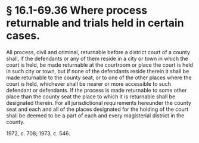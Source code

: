 # § 16.1-69.36 Where process returnable and trials held in certain cases.

<p>All process, civil and criminal, returnable before a district court of a county shall, if the defendants or any of them reside in a city or town in which the court is held, be made returnable at the courtroom or place the court is held in such city or town, but if none of the defendants reside therein it shall be made returnable to the county seat, or to one of the other places where the court is held, whichever shall be nearer or more accessible to such defendant or defendants. If the process is made returnable to some other place than the county seat the place to which it is returnable shall be designated therein. For all jurisdictional requirements hereunder the county seat and each and all of the places designated for the holding of the court shall be deemed to be a part of each and every magisterial district in the county.</p><p>1972, c. 708; 1973, c. 546.</p>